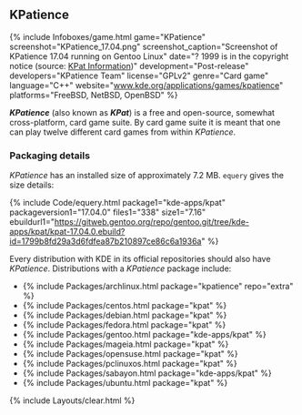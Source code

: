 ## KPatience
{% include Infoboxes/game.html game="KPatience" screenshot="KPatience_17.04.png" screenshot_caption="Screenshot of KPatience 17.04 running on Gentoo Linux" date="? 1999 is in the copyright notice (source: <a href='https://games.kde.org/game.php?game=kpat' link='_blank'>KPat Information</a>)" development="Post-release" developers="KPatience Team" license="GPLv2" genre="Card game" language="C++" website="<a href='https://www.kde.org/applications/games/kpatience/' link='_blank'>www.kde.org/applications/games/kpatience</a>" platforms="FreeBSD, NetBSD, OpenBSD" %}

***KPatience*** (also known as ***KPat***) is a free and open-source, somewhat cross-platform, card game suite. By card game suite it is meant that one can play twelve different card games from within *KPatience*. 

### Packaging details
*KPatience* has an installed size of approximately 7.2 MB. `equery` gives the size details:

{% include Code/equery.html package1="kde-apps/kpat" packageversion1="17.04.0" files1="338" size1="7.16" ebuildurl1="https://gitweb.gentoo.org/repo/gentoo.git/tree/kde-apps/kpat/kpat-17.04.0.ebuild?id=1799b8fd29a3d6fdfea87b210897ce86c6a1936a" %}

Every distribution with KDE in its official repositories should also have *KPatience*. Distributions with a *KPatience* package include:

* {% include Packages/archlinux.html package="kpatience" repo="extra" %}
* {% include Packages/centos.html package="kpat" %}
* {% include Packages/debian.html package="kpat" %}
* {% include Packages/fedora.html package="kpat" %}
* {% include Packages/gentoo.html package="kde-apps/kpat" %}
* {% include Packages/mageia.html package="kpat" %}
* {% include Packages/opensuse.html package="kpat" %}
* {% include Packages/pclinuxos.html package="kpat" %}
* {% include Packages/sabayon.html package="kde-apps/kpat" %}
* {% include Packages/ubuntu.html package="kpat" %}

{% include Layouts/clear.html %}
